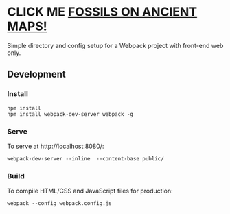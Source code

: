 # CLICK ME [FOSSILS ON ANCIENT MAPS!](http://hackthedinos.github.io/RC-pangea3/public/)
Simple directory and config setup for a Webpack project with front-end web only. 

## Development 
### Install
```
npm install
npm install webpack-dev-server webpack -g
```

### Serve

To serve at http://localhost:8080/:

```
webpack-dev-server --inline  --content-base public/ 
```

### Build

To compile HTML/CSS and JavaScript files for production:

```
webpack --config webpack.config.js
```
